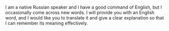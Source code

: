 I am a native Russian speaker and I have a good command of English, but I occasionally come across new words. I will provide you with an English word, and I would like you to translate it and give a clear explanation so that I can remember its meaning effectively.